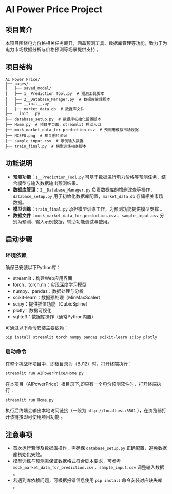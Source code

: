 

# AI Power Price Project

## 项目简介
本项目围绕电力价格相关任务展开，涵盖预测工具、数据库管理等功能，致力于为电力市场数据分析与价格预测等场景提供支持 。

## 项目结构
```
AI Power Price/
├── pages/
│   ├── saved_model/
│   ├── 1__Prediction_Tool.py  # 预测工具脚本
│   ├── 2__Database_Manager.py  # 数据库管理脚本
│   ├── __init__.py
│   ├── market_data.db  # 数据库文件
├── __init__.py
├── database_setup.py  # 数据库初始化设置脚本
├── Home.py  # 项目主页面，streamlit 启动入口
├── mock_market_data_for_prediction.csv  # 预测用模拟市场数据
├── NCEPU.png  # 相关图片资源
├── sample_input.csv  # 示例输入数据
├── train_final.py  # 模型训练相关脚本 
```

## 功能说明
- **预测功能**：`1__Prediction_Tool.py` 可基于数据进行电力价格等预测任务，结合模型与输入数据输出预测结果。 
- **数据库管理**：`2__Database_Manager.py` 负责数据库的增删改查等操作，`database_setup.py` 用于初始化数据库配置，`market_data.db` 存储相关市场数据。 
- **模型训练**：`train_final.py` 承担模型训练工作，为预测功能提供模型支撑 。 
- **数据文件**：`mock_market_data_for_prediction.csv` 、`sample_input.csv` 分别为预测、输入示例数据，辅助功能调试与使用。 

## 启动步骤

### 环境依赖
确保已安装以下Python库：
- streamlit：构建Web应用界面
- torch、torch.nn：实现深度学习模型
- numpy、pandas：数据处理与分析
- scikit-learn：数据预处理（MinMaxScaler）
- scipy：提供插值功能（CubicSpline）
- plotly：数据可视化
- sqlite3：数据库操作（通常Python内置）

可通过以下命令安装主要依赖：
```bash
pip install streamlit torch numpy pandas scikit-learn scipy plotly
```
### 启动命令
在整个挑战杯项目中，即根目录为（BJ12）时，打开终端执行：

```bash
streamlit run AIPowerPrice/Home.py
```

在本项目（AIPowerPrice）根目录下,即只有一个电价预测软件时，打开终端执行：

```bash
streamlit run Home.py
```

执行后终端会输出本地访问链接（一般为 `http://localhost:8501` ），在浏览器打开该链接即可使用项目功能 。 

## 注意事项
- 首次运行若涉及数据库操作，需确保 `database_setup.py` 正确配置，避免数据库初始化失败。 
- 模型训练与预测需保证数据格式符合脚本要求，可参考 `mock_market_data_for_prediction.csv` 、`sample_input.csv` 调整输入数据 。 
- 若遇到库依赖问题，可根据报错信息使用 `pip install` 命令安装对应缺失库 。 
